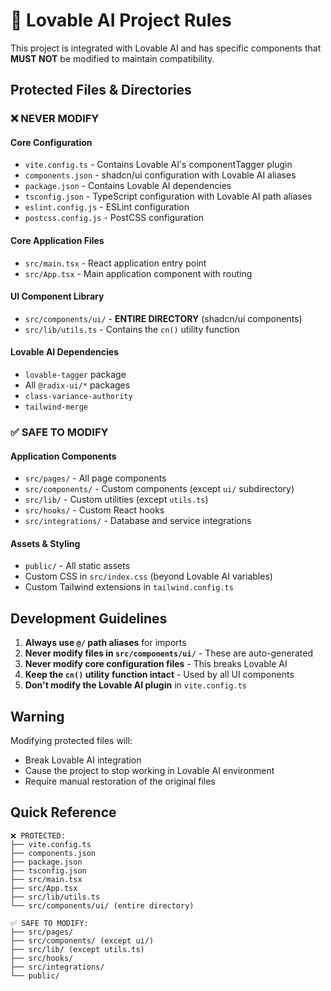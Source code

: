 # 🚨 Lovable AI Project Rules

This project is integrated with Lovable AI and has specific components that **MUST NOT** be modified to maintain compatibility.

## Protected Files & Directories

### ❌ NEVER MODIFY

#### Core Configuration
- `vite.config.ts` - Contains Lovable AI's componentTagger plugin
- `components.json` - shadcn/ui configuration with Lovable AI aliases
- `package.json` - Contains Lovable AI dependencies
- `tsconfig.json` - TypeScript configuration with Lovable AI path aliases
- `eslint.config.js` - ESLint configuration
- `postcss.config.js` - PostCSS configuration

#### Core Application Files
- `src/main.tsx` - React application entry point
- `src/App.tsx` - Main application component with routing

#### UI Component Library
- `src/components/ui/` - **ENTIRE DIRECTORY** (shadcn/ui components)
- `src/lib/utils.ts` - Contains the `cn()` utility function

#### Lovable AI Dependencies
- `lovable-tagger` package
- All `@radix-ui/*` packages
- `class-variance-authority`
- `tailwind-merge`

### ✅ SAFE TO MODIFY

#### Application Components
- `src/pages/` - All page components
- `src/components/` - Custom components (except `ui/` subdirectory)
- `src/lib/` - Custom utilities (except `utils.ts`)
- `src/hooks/` - Custom React hooks
- `src/integrations/` - Database and service integrations

#### Assets & Styling
- `public/` - All static assets
- Custom CSS in `src/index.css` (beyond Lovable AI variables)
- Custom Tailwind extensions in `tailwind.config.ts`

## Development Guidelines

1. **Always use `@/` path aliases** for imports
2. **Never modify files in `src/components/ui/`** - These are auto-generated
3. **Never modify core configuration files** - This breaks Lovable AI
4. **Keep the `cn()` utility function intact** - Used by all UI components
5. **Don't modify the Lovable AI plugin** in `vite.config.ts`

## Warning

Modifying protected files will:
- Break Lovable AI integration
- Cause the project to stop working in Lovable AI environment
- Require manual restoration of the original files

## Quick Reference

```
❌ PROTECTED:
├── vite.config.ts
├── components.json
├── package.json
├── tsconfig.json
├── src/main.tsx
├── src/App.tsx
├── src/lib/utils.ts
└── src/components/ui/ (entire directory)

✅ SAFE TO MODIFY:
├── src/pages/
├── src/components/ (except ui/)
├── src/lib/ (except utils.ts)
├── src/hooks/
├── src/integrations/
└── public/
```
